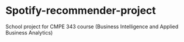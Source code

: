 # Spotify-recommender-project
School project for CMPE 343 course (Business Intelligence and Applied Business Analytics)
